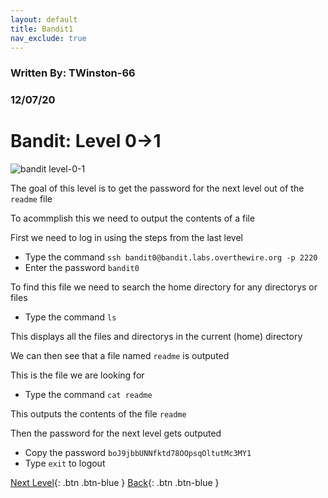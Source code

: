 ```yaml
---
layout: default
title: Bandit1
nav_exclude: true
---
```


### Written By: TWinston-66 
### 12/07/20
# Bandit: Level 0&rarr;1 

![bandit level-0-1](https://i.imgur.com/5Ry9aTa.png)

The goal of this level is to get the password for the next level out of the `readme` file 

To acommplish this we need to output the contents of a file

First we need to log in using the steps from the last level 

- Type the command `ssh bandit0@bandit.labs.overthewire.org -p 2220`
- Enter the password `bandit0`

To find this file we need to search the home directory for any directorys or files

- Type the command 	`ls` 

This displays all the files and directorys in the current (home) directory 

We can then see that a file named `readme` is outputed 

This is the file we are looking for 

- Type the command `cat readme` 

This outputs the contents of the file `readme`

Then the password for the next level gets outputed 

- Copy the password `boJ9jbbUNNfktd78OOpsqOltutMc3MY1`
- Type `exit` to logout 


[Next Level](https://twinston-66.github.io/HackThePlanet/Wargames/OverTheWire/Bandit/Bandit1/){: .btn .btn-blue }
[Back](https://twinston-66.github.io/HackThePlanet/Wargames/OverTheWire/Bandit/){: .btn .btn-blue }
